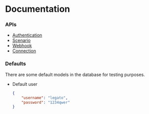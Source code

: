 # Documentation

### APIs
- [Authentication](api/auth.md)
- [Scenario](api/scenario.md)
- [Webhook](api/webhook.md)
- [Connection](api/connection.md)   

### Defaults
There are some default models in the database for testing purposes.
- Default user
    ```json
    {
        "username": "legato",
        "password": "1234qwer"
    }
    ```